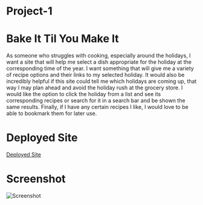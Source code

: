 # Project-1

# Bake It Til You Make It

As someone who struggles with cooking, especially around the holidays, I want a site that will help me select a dish appropriate for the holiday at the corresponding time of the year. I want something that will give me a variety of recipe options and their links to my selected holiday. It would also be incredibly helpful if this site could tell me which holidays are coming up, that way I may plan ahead and avoid the holiday rush at the grocery store. I would like the option to click the holiday from a list and see its corresponding recipes or search for it in a search bar and be shown the same results. Finally, if I have any certain recipes I like, I would love to be able to bookmark them for later use.

# Deployed Site

[Deployed Site](https://julesscheil.github.io/Project-1/)

# Screenshot

![Screenshot]()
